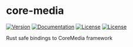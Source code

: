 # core-media

[![Version](https://img.shields.io/crates/v/core-media)](https://crates.io/crates/core-media)
[![Documentation](https://docs.rs/core-media/badge.svg)](https://docs.rs/core-media)
[![License](https://img.shields.io/badge/License-Apache%202-orange.svg)](LICENSE-APACHE)
[![License](https://img.shields.io/badge/License-MIT-brightgreen.svg)](LICENSE-MIT)

Rust safe bindings to CoreMedia framework
